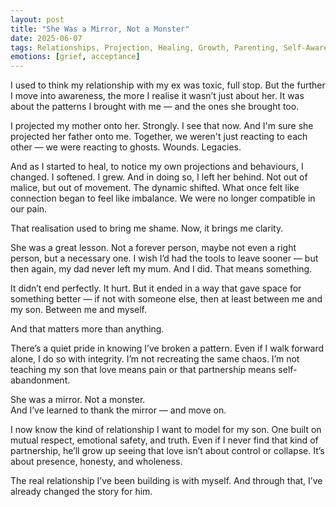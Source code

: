 ```yaml
---
layout: post
title: "She Was a Mirror, Not a Monster"
date: 2025-06-07
tags: Relationships, Projection, Healing, Growth, Parenting, Self-Awareness
emotions: [grief, acceptance]
---
```


I used to think my relationship with my ex was toxic, full stop. But the further I move into awareness, the more I realise it wasn’t just about her. It was about the patterns I brought with me — and the ones she brought too.

I projected my mother onto her. Strongly. I see that now. And I'm sure she projected her father onto me. Together, we weren't just reacting to each other — we were reacting to ghosts. Wounds. Legacies.

And as I started to heal, to notice my own projections and behaviours, I changed. I softened. I grew. And in doing so, I left her behind. Not out of malice, but out of movement. The dynamic shifted. What once felt like connection began to feel like imbalance. We were no longer compatible in our pain.

That realisation used to bring me shame. Now, it brings me clarity.

She was a great lesson. Not a forever person, maybe not even a right person, but a necessary one. I wish I’d had the tools to leave sooner — but then again, my dad never left my mum. And I did. That means something.

It didn’t end perfectly. It hurt. But it ended in a way that gave space for something better — if not with someone else, then at least between me and my son. Between me and myself.

And that matters more than anything.

There’s a quiet pride in knowing I’ve broken a pattern. Even if I walk forward alone, I do so with integrity. I’m not recreating the same chaos. I’m not teaching my son that love means pain or that partnership means self-abandonment.

She was a mirror. Not a monster.  
And I’ve learned to thank the mirror — and move on.

I now know the kind of relationship I want to model for my son. One built on mutual respect, emotional safety, and truth. Even if I never find that kind of partnership, he’ll grow up seeing that love isn’t about control or collapse. It’s about presence, honesty, and wholeness.

The real relationship I’ve been building is with myself. And through that, I’ve already changed the story for him.
